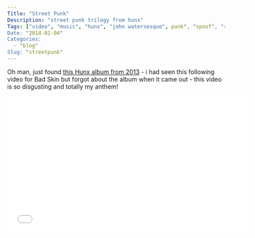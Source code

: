 ```yaml
---
Title: "Street Punk"
Description: "street punk trilogy from hunx"
Tags: ["video", "music", "hunx", "john watersesque", punk", "spoof", "reality", "shannon and the clams"]
Date: "2014-01-04"
Categories:
  - "blog"
Slug: "streetpunk"
---
```


Oh man, just found [this Hunx album from 2013](http://www.hardlyart.com/hunxandhispunx.html) - i had seen this following video for Bad Skin but forgot about the album when it came out - this video is so disgusting and totally my anthem!

<iframe width="560" height="315" src="//www.youtube.com/embed/rOM5jKK9pSU" frameborder="0" allowfullscreen></iframe>


